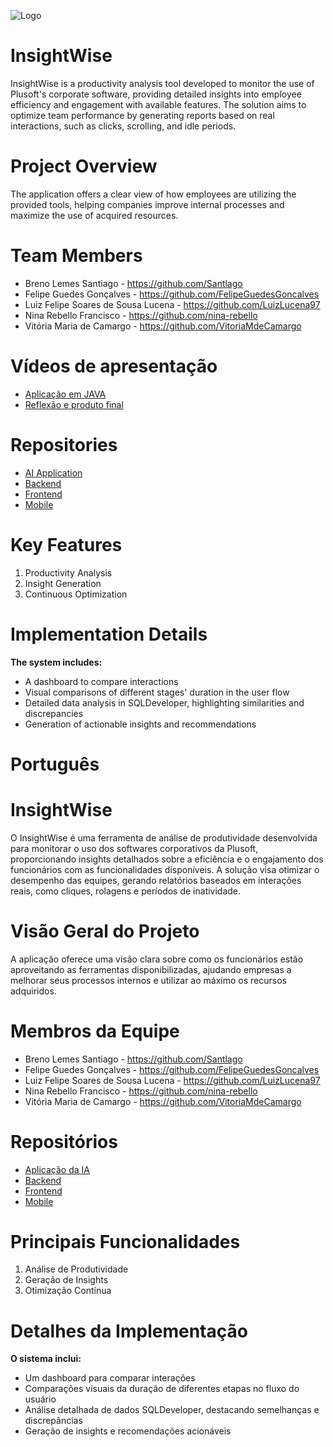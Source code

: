 ![Logo](https://i.imgur.com/LyQ6ygf.png)

# InsightWise

InsightWise is a productivity analysis tool developed to monitor the use of Plusoft's corporate software, providing detailed insights into employee efficiency and engagement with available features. The solution aims to optimize team performance by generating reports based on real interactions, such as clicks, scrolling, and idle periods.

# Project Overview

The application offers a clear view of how employees are utilizing the provided tools, helping companies improve internal processes and maximize the use of acquired resources.

# Team Members

- Breno Lemes Santiago - https://github.com/Santlago
- Felipe Guedes Gonçalves - https://github.com/FelipeGuedesGoncalves
- Luiz Felipe Soares de Sousa Lucena - https://github.com/LuizLucena97
- Nina Rebello Francisco - https://github.com/nina-rebello
- Vitória Maria de Camargo - https://github.com/VitoriaMdeCamargo

# Vídeos de apresentação
- [Aplicação em JAVA](https://www.youtube.com/watch?v=SWA94V1H_Y0)
- [Reflexão e produto final](https://youtu.be/W4cTeR_WAZM)
  
# Repositories

- [AI Application](https://github.com/nina-rebello/IA_InsightWise.git)
- [Backend](https://github.com/Santlago/apiinsightwise.git)
- [Frontend](https://github.com/Santlago/insightwise.git)
- [Mobile](https://github.com/FelipeGuedesGoncalves/InsightWiseMobile)

# Key Features

1. Productivity Analysis
2. Insight Generation
3. Continuous Optimization

# Implementation Details

**The system includes:**

- A dashboard to compare interactions
- Visual comparisons of different stages' duration in the user flow
- Detailed data analysis in SQLDeveloper, highlighting similarities and discrepancies
- Generation of actionable insights and recommendations


# Português

# InsightWise

O InsightWise é uma ferramenta de análise de produtividade desenvolvida para monitorar o uso dos softwares corporativos da Plusoft, proporcionando insights detalhados sobre a eficiência e o engajamento dos funcionários com as funcionalidades disponíveis. A solução visa otimizar o desempenho das equipes, gerando relatórios baseados em interações reais, como cliques, rolagens e períodos de inatividade.

# Visão Geral do Projeto

A aplicação oferece uma visão clara sobre como os funcionários estão aproveitando as ferramentas disponibilizadas, ajudando empresas a melhorar seus processos internos e utilizar ao máximo os recursos adquiridos.

# Membros da Equipe

- Breno Lemes Santiago - https://github.com/Santlago
- Felipe Guedes Gonçalves - https://github.com/FelipeGuedesGoncalves
- Luiz Felipe Soares de Sousa Lucena - https://github.com/LuizLucena97
- Nina Rebello Francisco - https://github.com/nina-rebello
- Vitória Maria de Camargo - https://github.com/VitoriaMdeCamargo

# Repositórios

- [Aplicação da IA](https://github.com/nina-rebello/IA_InsightWise.git)
- [Backend](https://github.com/Santlago/apiinsightwise.git)
- [Frontend](https://github.com/Santlago/insightwise.git)
- [Mobile](https://github.com/FelipeGuedesGoncalves/InsightWiseMobile)

# Principais Funcionalidades

1. Análise de Produtividade
2. Geração de Insights
3. Otimização Contínua

# Detalhes da Implementação

**O sistema inclui:**

- Um dashboard para comparar interações
- Comparações visuais da duração de diferentes etapas no fluxo do usuário
- Análise detalhada de dados SQLDeveloper, destacando semelhanças e discrepâncias
- Geração de insights e recomendações acionáveis

